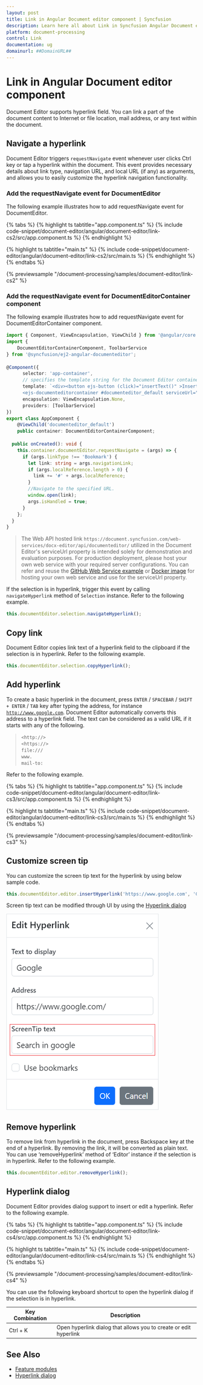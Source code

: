 ```yaml
---
layout: post
title: Link in Angular Document editor component | Syncfusion
description: Learn here all about Link in Syncfusion Angular Document editor component of Syncfusion Essential JS 2 and more.
platform: document-processing
control: Link 
documentation: ug
domainurl: ##DomainURL##
---
```


# Link in Angular Document editor component

Document Editor supports hyperlink field. You can link a part of the document content to Internet or file location, mail address, or any text within the document.

## Navigate a hyperlink

Document Editor triggers `requestNavigate` event whenever user clicks Ctrl key or tap a hyperlink within the document. This event provides necessary details about link type, navigation URL, and local URL (if any) as arguments, and allows you to easily customize the hyperlink navigation functionality.

### Add the requestNavigate event for DocumentEditor

The following example illustrates how to add requestNavigate event for DocumentEditor.

{% tabs %}
{% highlight ts tabtitle="app.component.ts" %}
{% include code-snippet/document-editor/angular/document-editor/link-cs2/src/app.component.ts %}
{% endhighlight %}

{% highlight ts tabtitle="main.ts" %}
{% include code-snippet/document-editor/angular/document-editor/link-cs2/src/main.ts %}
{% endhighlight %}
{% endtabs %}
  
{% previewsample "/document-processing/samples/document-editor/link-cs2" %}

### Add the requestNavigate event for DocumentEditorContainer component

The following example illustrates how to add requestNavigate event for DocumentEditorContainer component.

```typescript
import { Component, ViewEncapsulation, ViewChild } from '@angular/core';
import {
    DocumentEditorContainerComponent, ToolbarService
} from '@syncfusion/ej2-angular-documenteditor';

@Component({
      selector: 'app-container',
      // specifies the template string for the Document Editor container component
      template: `<div><button ejs-button (click)="insertText()" >Insert Text</button>
      <ejs-documenteditorcontainer #documenteditor_default serviceUrl="https://document.syncfusion.com/web-services/docx-editor/api/documenteditor/" height="600px" style="display:block" [enableToolbar]=true (created)="onCreated()"> </ejs-documenteditorcontainer></div>`,
      encapsulation: ViewEncapsulation.None,
      providers: [ToolbarService]
})
export class AppComponent {
    @ViewChild('documenteditor_default')
    public container: DocumentEditorContainerComponent;

  public onCreated(): void {
    this.container.documentEditor.requestNavigate = (args) => {
      if (args.linkType !== 'Bookmark') {
        let link: string = args.navigationLink;
        if (args.localReference.length > 0) {
          link += '#' + args.localReference;
        }
        //Navigate to the specified URL.
        window.open(link);
        args.isHandled = true;
      }
    };
  }
}
```

> The Web API hosted link `https://document.syncfusion.com/web-services/docx-editor/api/documenteditor/` utilized in the Document Editor's serviceUrl property is intended solely for demonstration and evaluation purposes. For production deployment, please host your own web service with your required server configurations. You can refer and reuse the [GitHub Web Service example](https://github.com/SyncfusionExamples/EJ2-DocumentEditor-WebServices) or [Docker image](https://hub.docker.com/r/syncfusion/word-processor-server) for hosting your own web service and use for the serviceUrl property.

If the selection is in hyperlink, trigger this event by calling `navigateHyperlink` method of `Selection` instance. Refer to the following example.

```typescript
this.documentEditor.selection.navigateHyperlink();
```

## Copy link

Document Editor copies link text of a hyperlink field to the clipboard if the selection is in hyperlink. Refer to the following example.

```typescript
this.documentEditor.selection.copyHyperlink();
```

## Add hyperlink

To create a basic hyperlink in the document, press `ENTER` / `SPACEBAR` / `SHIFT + ENTER` / `TAB` key after typing the address, for instance [`http://www.google.com`](http://www.google.com). Document Editor automatically converts this address to a hyperlink field. The text can be considered as a valid URL if it starts with any of the following.

> `<http://>`<br>
> `<https://>`<br>
> `file:///`<br>
> `www.`<br>
> `mail-to:`<br>

Refer to the following example.

{% tabs %}
{% highlight ts tabtitle="app.component.ts" %}
{% include code-snippet/document-editor/angular/document-editor/link-cs3/src/app.component.ts %}
{% endhighlight %}

{% highlight ts tabtitle="main.ts" %}
{% include code-snippet/document-editor/angular/document-editor/link-cs3/src/main.ts %}
{% endhighlight %}
{% endtabs %}
  
{% previewsample "/document-processing/samples/document-editor/link-cs3" %}

## Customize screen tip

You can customize the screen tip text for the hyperlink by using below sample code.

```typescript
this.documentEditor.editor.insertHyperlink('https://www.google.com', 'Google', '<<Screen tip text>>');
```

Screen tip text can be modified through UI by using the [Hyperlink dialog](./dialog#hyperlink-dialog)

![Add or modify the screen tip text for hyperlinks in a Word document.](images/screentip.png)

## Remove hyperlink

To remove link from hyperlink in the document, press Backspace key at the end of a hyperlink. By removing the link, it will be converted as plain text. You can use ‘removeHyperlink’ method of ‘Editor’ instance if the selection is in hyperlink. Refer to the following example.

```typescript
this.documentEditor.editor.removeHyperlink();
```

## Hyperlink dialog

Document Editor provides dialog support to insert or edit a hyperlink. Refer to the following example.

{% tabs %}
{% highlight ts tabtitle="app.component.ts" %}
{% include code-snippet/document-editor/angular/document-editor/link-cs4/src/app.component.ts %}
{% endhighlight %}

{% highlight ts tabtitle="main.ts" %}
{% include code-snippet/document-editor/angular/document-editor/link-cs4/src/main.ts %}
{% endhighlight %}
{% endtabs %}
  
{% previewsample "/document-processing/samples/document-editor/link-cs4" %}

You can use the following keyboard shortcut to open the hyperlink dialog if the selection is in hyperlink.

| Key Combination | Description |
|-----------------|-------------|
|Ctrl + K | Open hyperlink dialog that allows you to create or edit hyperlink|

## See Also

* [Feature modules](./feature-module)
* [Hyperlink dialog](./dialog#hyperlink-dialog)
